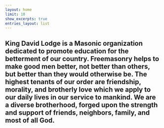 ```yaml
---
layout: home
limit: 10
show_excerpts: true
entries_layout: list
---
```


<h2> King David Lodge is a Masonic organization dedicated to promote education for the betterment of our country. Freemasonry helps to make good men better, not better than others, but better than they would otherwise be. The highest tenants of our order are friendship, morality, and brotherly love which we apply to our daily lives in our service to mankind. We are a diverse brotherhood, forged upon the strength and support of friends, neighbors, family, and most of all God. </h2>
